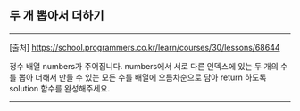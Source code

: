 ## 두 개 뽑아서 더하기

---

[출처] https://school.programmers.co.kr/learn/courses/30/lessons/68644

정수 배열 numbers가 주어집니다. 
numbers에서 서로 다른 인덱스에 있는 두 개의 수를 뽑아 더해서 만들 수 있는 
모든 수를 배열에 오름차순으로 담아 return 하도록 solution 함수를 완성해주세요.

---

